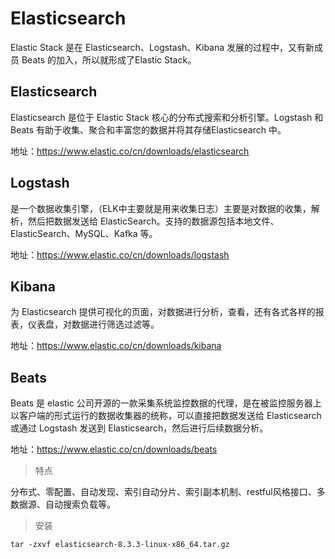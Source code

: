 # Elasticsearch
Elastic Stack 是在 Elasticsearch、Logstash、Kibana 发展的过程中，又有新成员 Beats 的加入，所以就形成了Elastic Stack。

## Elasticsearch
Elasticsearch 是位于 Elastic Stack 核心的分布式搜索和分析引擎。Logstash 和 Beats 有助于收集、聚合和丰富您的数据并将其存储Elasticsearch 中。

地址：https://www.elastic.co/cn/downloads/elasticsearch

## Logstash
是一个数据收集引擎，（ELK中主要就是用来收集日志）主要是对数据的收集，解析，然后把数据发送给 ElasticSearch。支持的数据源包括本地文件、ElasticSearch、MySQL、Kafka 等。

地址：https://www.elastic.co/cn/downloads/logstash

## Kibana
为 Elasticsearch 提供可视化的页面，对数据进行分析，查看，还有各式各样的报表，仪表盘，对数据进行筛选过滤等。

地址：https://www.elastic.co/cn/downloads/kibana

## Beats
Beats 是 elastic 公司开源的一款采集系统监控数据的代理，是在被监控服务器上以客户端的形式运行的数据收集器的统称，可以直接把数据发送给 Elasticsearch 或通过 Logstash 发送到 Elasticsearch，然后进行后续数据分析。

地址：https://www.elastic.co/cn/downloads/beats

> 特点

分布式、零配置、自动发现、索引自动分片、索引副本机制、restful风格接口、多数据源、自动搜索负载等。

>安装
```shell
tar -zxvf elasticsearch-8.3.3-linux-x86_64.tar.gz
```